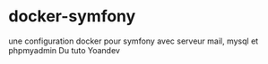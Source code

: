 # docker-symfony
une configuration docker pour symfony avec serveur mail, mysql et phpmyadmin
Du tuto Yoandev